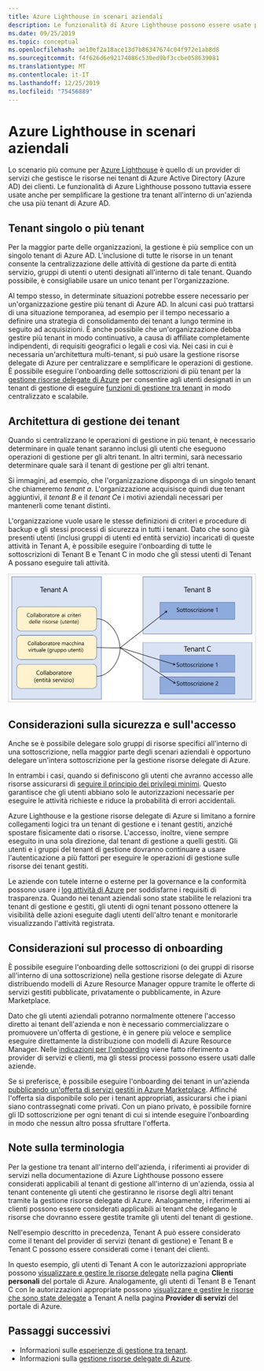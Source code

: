 ```yaml
---
title: Azure Lighthouse in scenari aziendali
description: Le funzionalità di Azure Lighthouse possono essere usate per semplificare la gestione tra tenant all'interno di un'azienda che usa più tenant di Azure AD.
ms.date: 09/25/2019
ms.topic: conceptual
ms.openlocfilehash: ae10ef2a18ace13d7b86347674c04f972e1ab8d8
ms.sourcegitcommit: f4f626d6e92174086c530ed9bf3ccbe058639081
ms.translationtype: MT
ms.contentlocale: it-IT
ms.lasthandoff: 12/25/2019
ms.locfileid: "75456889"
---
```

# <a name="azure-lighthouse-in-enterprise-scenarios"></a>Azure Lighthouse in scenari aziendali

Lo scenario più comune per [Azure Lighthouse](../overview.md) è quello di un provider di servizi che gestisce le risorse nei tenant di Azure Active Directory (Azure AD) dei clienti. Le funzionalità di Azure Lighthouse possono tuttavia essere usate anche per semplificare la gestione tra tenant all'interno di un'azienda che usa più tenant di Azure AD.

## <a name="single-vs-multiple-tenants"></a>Tenant singolo o più tenant

Per la maggior parte delle organizzazioni, la gestione è più semplice con un singolo tenant di Azure AD. L'inclusione di tutte le risorse in un tenant consente la centralizzazione delle attività di gestione da parte di entità servizio, gruppi di utenti o utenti designati all'interno di tale tenant. Quando possibile, è consigliabile usare un unico tenant per l'organizzazione.

Al tempo stesso, in determinate situazioni potrebbe essere necessario per un'organizzazione gestire più tenant di Azure AD. In alcuni casi può trattarsi di una situazione temporanea, ad esempio per il tempo necessario a definire una strategia di consolidamento dei tenant a lungo termine in seguito ad acquisizioni. È anche possibile che un'organizzazione debba gestire più tenant in modo continuativo, a causa di affiliate completamente indipendenti, di requisiti geografici o legali e così via. Nei casi in cui è necessaria un'architettura multi-tenant, si può usare la gestione risorse delegate di Azure per centralizzare e semplificare le operazioni di gestione. È possibile eseguire l'onboarding delle sottoscrizioni di più tenant per la [gestione risorse delegate di Azure](azure-delegated-resource-management.md) per consentire agli utenti designati in un tenant di gestione di eseguire [funzioni di gestione tra tenant](cross-tenant-management-experience.md) in modo centralizzato e scalabile.

## <a name="tenant-management-architecture"></a>Architettura di gestione dei tenant

Quando si centralizzano le operazioni di gestione in più tenant, è necessario determinare in quale tenant saranno inclusi gli utenti che eseguono operazioni di gestione per gli altri tenant. In altri termini, sarà necessario determinare quale sarà il tenant di gestione per gli altri tenant.

Si immagini, ad esempio, che l'organizzazione disponga di un singolo tenant che chiameremo *tenant a*. L'organizzazione acquisisce quindi due tenant aggiuntivi, il *tenant B* e il *tenant C*e i motivi aziendali necessari per mantenerli come tenant distinti.

L'organizzazione vuole usare le stesse definizioni di criteri e procedure di backup e gli stessi processi di sicurezza in tutti i tenant. Dato che sono già presenti utenti (inclusi gruppi di utenti ed entità servizio) incaricati di queste attività in Tenant A, è possibile eseguire l'onboarding di tutte le sottoscrizioni di Tenant B e Tenant C in modo che gli stessi utenti di Tenant A possano eseguire tali attività.

![Utenti di Tenant A che gestiscono le risorse in Tenant B e Tenant C](../media/enterprise-azure-lighthouse.jpg)

## <a name="security-and-access-considerations"></a>Considerazioni sulla sicurezza e sull'accesso

Anche se è possibile delegare solo gruppi di risorse specifici all'interno di una sottoscrizione, nella maggior parte degli scenari aziendali è opportuno delegare un'intera sottoscrizione per la gestione risorse delegate di Azure.

In entrambi i casi, quando si definiscono gli utenti che avranno accesso alle risorse assicurarsi di [seguire il principio dei privilegi minimi](recommended-security-practices.md#assign-permissions-to-groups-using-the-principle-of-least-privilege). Questo garantisce che gli utenti abbiano solo le autorizzazioni necessarie per eseguire le attività richieste e riduce la probabilità di errori accidentali.

Azure Lighthouse e la gestione risorse delegate di Azure si limitano a fornire collegamenti logici tra un tenant di gestione e i tenant gestiti, anziché spostare fisicamente dati o risorse. L'accesso, inoltre, viene sempre eseguito in una sola direzione, dal tenant di gestione a quelli gestiti.  Gli utenti e i gruppi del tenant di gestione dovranno continuare a usare l'autenticazione a più fattori per eseguire le operazioni di gestione sulle risorse dei tenant gestiti.

Le aziende con tutele interne o esterne per la governance e la conformità possono usare i [log attività di Azure](../../azure-monitor/platform/activity-logs-overview.md) per soddisfarne i requisiti di trasparenza. Quando nei tenant aziendali sono state stabilite le relazioni tra tenant di gestione e gestiti, gli utenti di ogni tenant possono ottenere la visibilità delle azioni eseguite dagli utenti dell'altro tenant e monitorarle visualizzando l'attività registrata.

## <a name="onboarding-process-considerations"></a>Considerazioni sul processo di onboarding

È possibile eseguire l'onboarding delle sottoscrizioni (o dei gruppi di risorse all'interno di una sottoscrizione) nella gestione risorse delegate di Azure distribuendo modelli di Azure Resource Manager oppure tramite le offerte di servizi gestiti pubblicate, privatamente o pubblicamente, in Azure Marketplace.

Dato che gli utenti aziendali potranno normalmente ottenere l'accesso diretto ai tenant dell'azienda e non è necessario commercializzare o promuovere un'offerta di gestione, è in genere più veloce e semplice eseguire direttamente la distribuzione con modelli di Azure Resource Manager. Nelle [indicazioni per l'onboarding](../how-to/onboard-customer.md) viene fatto riferimento a provider di servizi e clienti, ma gli stessi processi possono essere usati dalle aziende.

Se si preferisce, è possibile eseguire l'onboarding dei tenant in un'azienda [pubblicando un'offerta di servizi gestiti in Azure Marketplace](../how-to/publish-managed-services-offers.md). Affinché l'offerta sia disponibile solo per i tenant appropriati, assicurarsi che i piani siano contrassegnati come privati. Con un piano privato, è possibile fornire gli ID sottoscrizione per ogni tenant di cui si intende eseguire l'onboarding in modo che nessun altro possa sfruttare l'offerta.

## <a name="terminology-notes"></a>Note sulla terminologia

Per la gestione tra tenant all'interno dell'azienda, i riferimenti ai provider di servizi nella documentazione di Azure Lighthouse possono essere considerati applicabili al tenant di gestione all'interno di un'azienda, ossia al tenant contenente gli utenti che gestiranno le risorse degli altri tenant tramite la gestione risorse delegate di Azure. Analogamente, i riferimenti ai clienti possono essere considerati applicabili ai tenant che delegano le risorse che dovranno essere gestite tramite gli utenti del tenant di gestione.

Nell'esempio descritto in precedenza, Tenant A può essere considerato come il tenant del provider di servizi (tenant di gestione) e Tenant B e Tenant C possono essere considerati come i tenant dei clienti.

In questo esempio, gli utenti di Tenant A con le autorizzazioni appropriate possono [visualizzare e gestire le risorse delegate](../how-to/view-manage-customers.md) nella pagina **Clienti personali** del portale di Azure. Analogamente, gli utenti di Tenant B e Tenant C con le autorizzazioni appropriate possono [visualizzare e gestire le risorse che sono state delegate](../how-to/view-manage-service-providers.md) a Tenant A nella pagina **Provider di servizi** del portale di Azure.

## <a name="next-steps"></a>Passaggi successivi

- Informazioni sulle [esperienze di gestione tra tenant](cross-tenant-management-experience.md).
- Informazioni sulla [gestione risorse delegate di Azure](azure-delegated-resource-management.md).